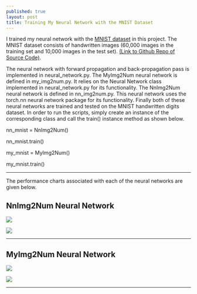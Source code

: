```yaml
---
published: true
layout: post
title: Training My Neural Network with the MNIST Dataset
---
```

I trained my neural network with the [MNIST dataset](http://yann.lecun.com/exdb/mnist/) in this project. The MNIST dataset consists of handwritten images (60,000 images in the training set and 10,000 images in the test set). [(Link to Github Repo of Source Code)](https://github.com/aakashpydi/MNISTNeuralNetwork).

The neural network with forward propagation and back-propagation pass is implemented in neural_network.py. The MyImg2Num neural network is defined in my_img2num.py. It relies on the Neural Network class implemented in neural_network.py for its functionality. The NnImg2Num neural network is defined in nn_img2num.py. This neural network uses the torch.nn neural network package for its functionality. Finally both of these neural networks are trained and tested on the MNIST handwritten digits dataset. In order to run the scripts, simply create an instance of the corresponding class and call the train() instance method as shown below.

nn_mnist = NnImg2Num()

nn_mnist.train()

my_mnist = MyImg2Num()

my_mnist.train()

---

The performance charts associated with each of the neural networks are given below.

## NnImg2Num Neural Network

![]({{site.baseurl}}/images/mnist_images/train_time_vs_epoch_nn.png)

![]({{site.baseurl}}/images/mnist_images/train_vs_test_error_nn.png)

---

## MyImg2Num Neural Network

![]({{site.baseurl}}/images/mnist_images/train_time_vs_epoch_my.png)

![]({{site.baseurl}}/images/mnist_images/train_vs_test_error_my.png)

---
